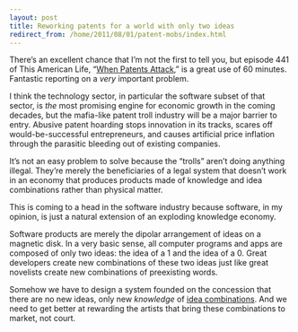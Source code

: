 ```yaml
---
layout: post
title: Reworking patents for a world with only two ideas
redirect_from: /home/2011/08/01/patent-mobs/index.html
---
```

<p>There’s an excellent chance that I’m not the first to tell you, but episode 441 of This American Life, “<a href="http://www.thisamericanlife.org/radio-archives/episode/441/when-patents-attack">When Patents Attack</a>,” is a great use of 60 minutes. Fantastic reporting on a <em>very</em> important problem.</p>
<p>I think the technology sector, in particular the software subset of that sector, is <em>the</em> most promising engine for economic growth in the coming decades, but the mafia-like patent troll industry will be a major barrier to entry. Abusive patent hoarding stops innovation in its tracks, scares off would-be-successful entrepreneurs, and causes artificial price inflation through the parasitic bleeding out of existing companies.</p>
<p>It’s not an easy problem to solve because the “trolls” aren’t doing anything illegal.  They’re merely the beneficiaries of a legal system that doesn’t work in an economy that produces products made of knowledge and idea combinations rather than physical matter.</p>
<p>This is coming to a head in the software industry because software, in my opinion, is just a natural extension of an exploding knowledge economy.</p>
<p>Software products are merely the dipolar arrangement of ideas on a magnetic disk. In a very basic sense, all computer programs and apps are composed of only two ideas: the idea of a 1 and the idea of a 0. Great developers create new combinations of these two ideas just like great novelists create new combinations of preexisting words.</p>
<p>Somehow we have to design a system founded on the concession that there are no new ideas, only new <em>knowledge</em> of <a href="http://www.practicallyefficient.com/2010/08/11/creation-through-recombination/">idea combinations</a>. And we need to get better at rewarding the artists that bring these combinations to market, not court.</p>
<p> </p>

